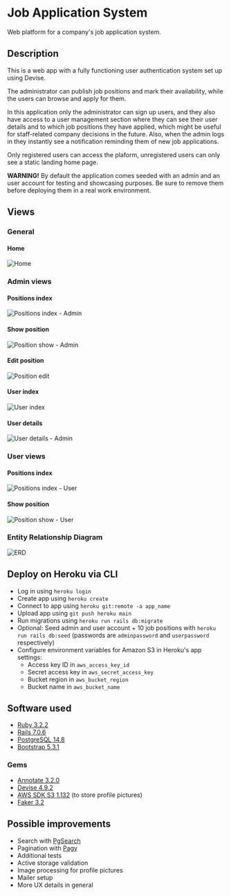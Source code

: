# Job Application System

Web platform for a company's job application system.

## Description

This is a web app with a fully functioning user authentication system set up using Devise.

The administrator can publish job positions and mark their availability, while the users can browse and apply for them.

In this application only the administrator can sign up users, and they also have access to a user management section where they can see their user details and to which job positions they have applied, which might be useful for staff-related company decisions in the future. Also, when the admin logs in they instantly see a notification reminding them of new job applications.

Only registered users can access the plaform, unregistered users can only see a static landing home page.

**WARNING!** By default the application comes seeded with an admin and an user account for testing and showcasing purposes. Be sure to remove them before deploying them in a real work environment.

## Views

### General

#### Home
![Home](readme/home.webp)

### Admin views

#### Positions index
![Positions index - Admin](readme/position_index_admin.webp)

#### Show position
![Position show - Admin](readme/show_admin.webp)

#### Edit position
![Position edit](readme/edit.webp)

#### User index
![User index](readme/user_index.webp)

#### User details
![User details - Admin](readme/user_details_admin.webp)

### User views

#### Positions index
![Positions index - User](readme/position_index_user.webp)

#### Show position
![Position show - User](readme/show_user.webp)

### Entity Relationship Diagram

![ERD](readme/erd.png)

## Deploy on Heroku via CLI

* Log in using ```heroku login```
* Create app using ```heroku create```
* Connect to app using ```heroku git:remote -a app_name```
* Upload app using ```git push heroku main```
* Run migrations using ```heroku run rails db:migrate```
* Optional: Seed admin and user account + 10 job positions with ```heroku run rails db:seed``` (passwords are ```adminpassword``` and ```userpassword``` respectively)
* Configure environment variables for Amazon S3 in Heroku's app settings:
    * Access key ID in ```aws_access_key_id```
    * Secret access key in ```aws_secret_access_key```
    * Bucket region in ```aws_bucket_region```
    * Bucket name in ```aws_bucket_name```

## Software used

* [Ruby 3.2.2](https://www.ruby-lang.org/en/)  
* [Rails 7.0.6](https://rubyonrails.org/)  
* [PostgreSQL 14.8](https://www.postgresql.org)  
* [Bootstrap 5.3.1](https://getbootstrap.com/)  

### Gems

* [Annotate 3.2.0](https://github.com/ctran/annotate_models)  
* [Devise 4.9.2](https://github.com/heartcombo/devise)  
* [AWS SDK S3 1.132](https://github.com/aws/aws-sdk-rails) (to store profile pictures)  
* [Faker 3.2](https://github.com/faker-ruby/faker)

## Possible improvements

* Search with [PgSearch](https://github.com/Casecommons/pg_search)  
* Pagination with [Pagy](https://github.com/ddnexus/pagy)  
* Additional tests  
* Active storage validation  
* Image processing for profile pictures  
* Mailer setup  
* More UX details in general
